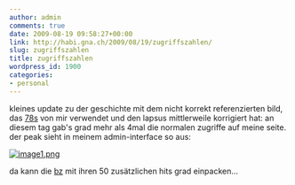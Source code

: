 ```yaml
---
author: admin
comments: true
date: 2009-08-19 09:58:27+00:00
link: http://habi.gna.ch/2009/08/19/zugriffszahlen/
slug: zugriffszahlen
title: zugriffszahlen
wordpress_id: 1900
categories:
- personal
---
```


kleines update zu der geschichte mit dem nicht korrekt referenzierten bild, das [78s](http://www.78s.ch/) von mir verwendet und den lapsus mittlerweile korrigiert hat: an diesem tag gab's grad mehr als 4mal die normalen zugriffe auf meine seite. der peak sieht in meinem admin-interface so aus:




  

[![image1.png](http://habi.gna.ch/wp-content/uploads/2009/09/image1-tm.jpg)](http://habi.gna.ch/wp-content/uploads/2009/09/image1.png)

  



da kann die [bz](http://habi.gna.ch/2009/07/09/zugriffszahlen-nach-dem-artikel-in-der-bz/) mit ihren 50 zusätzlichen hits grad einpacken...



